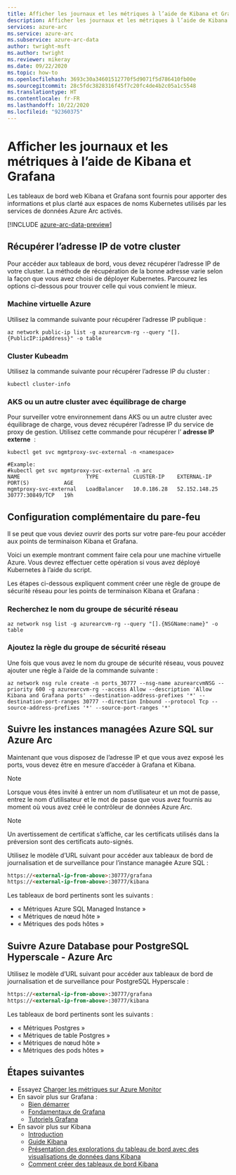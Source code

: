 ```yaml
---
title: Afficher les journaux et les métriques à l’aide de Kibana et Grafana
description: Afficher les journaux et les métriques à l’aide de Kibana et Grafana
services: azure-arc
ms.service: azure-arc
ms.subservice: azure-arc-data
author: twright-msft
ms.author: twright
ms.reviewer: mikeray
ms.date: 09/22/2020
ms.topic: how-to
ms.openlocfilehash: 3693c30a34601512770f5d9071f5d786410fb00e
ms.sourcegitcommit: 28c5fdc3828316f45f7c20fc4de4b2c05a1c5548
ms.translationtype: HT
ms.contentlocale: fr-FR
ms.lasthandoff: 10/22/2020
ms.locfileid: "92360375"
---
```

# <a name="view-logs-and-metrics-using-kibana-and-grafana"></a>Afficher les journaux et les métriques à l’aide de Kibana et Grafana

Les tableaux de bord web Kibana et Grafana sont fournis pour apporter des informations et plus clarté aux espaces de noms Kubernetes utilisés par les services de données Azure Arc activés.

[!INCLUDE [azure-arc-data-preview](../../../includes/azure-arc-data-preview.md)]

## <a name="retrieve-the-ip-address-of-your-cluster"></a>Récupérer l’adresse IP de votre cluster

Pour accéder aux tableaux de bord, vous devez récupérer l’adresse IP de votre cluster. La méthode de récupération de la bonne adresse varie selon la façon que vous avez choisi de déployer Kubernetes. Parcourez les options ci-dessous pour trouver celle qui vous convient le mieux.

### <a name="azure-virtual-machine"></a>Machine virtuelle Azure

Utilisez la commande suivante pour récupérer l’adresse IP publique :

```azurecli
az network public-ip list -g azurearcvm-rg --query "[].{PublicIP:ipAddress}" -o table
```

### <a name="kubeadm-cluster"></a>Cluster Kubeadm

Utilisez la commande suivante pour récupérer l’adresse IP du cluster :

```console
kubectl cluster-info
```


### <a name="aks-or-other-load-balanced-cluster"></a>AKS ou un autre cluster avec équilibrage de charge

Pour surveiller votre environnement dans AKS ou un autre cluster avec équilibrage de charge, vous devez récupérer l’adresse IP du service de proxy de gestion. Utilisez cette commande pour récupérer l’ **adresse IP externe**  :

```console
kubectl get svc mgmtproxy-svc-external -n <namespace>

#Example:
#kubectl get svc mgmtproxy-svc-external -n arc
NAME                     TYPE           CLUSTER-IP    EXTERNAL-IP     PORT(S)           AGE
mgmtproxy-svc-external   LoadBalancer   10.0.186.28   52.152.148.25   30777:30849/TCP   19h
```

## <a name="additional-firewall-configuration"></a>Configuration complémentaire du pare-feu

Il se peut que vous deviez ouvrir des ports sur votre pare-feu pour accéder aux points de terminaison Kibana et Grafana.

Voici un exemple montrant comment faire cela pour une machine virtuelle Azure. Vous devrez effectuer cette opération si vous avez déployé Kubernetes à l’aide du script.

Les étapes ci-dessous expliquent comment créer une règle de groupe de sécurité réseau pour les points de terminaison Kibana et Grafana :

### <a name="find-the-name-of-the-nsg"></a>Recherchez le nom du groupe de sécurité réseau

```azurecli
az network nsg list -g azurearcvm-rg --query "[].{NSGName:name}" -o table
```

### <a name="add-the-nsg-rule"></a>Ajoutez la règle du groupe de sécurité réseau

Une fois que vous avez le nom du groupe de sécurité réseau, vous pouvez ajouter une règle à l’aide de la commande suivante :

```azurecli
az network nsg rule create -n ports_30777 --nsg-name azurearcvmNSG --priority 600 -g azurearcvm-rg --access Allow --description 'Allow Kibana and Grafana ports' --destination-address-prefixes '*' --destination-port-ranges 30777 --direction Inbound --protocol Tcp --source-address-prefixes '*' --source-port-ranges '*'
```

## <a name="monitor-azure-sql-managed-instances-on-azure-arc"></a>Suivre les instances managées Azure SQL sur Azure Arc

Maintenant que vous disposez de l’adresse IP et que vous avez exposé les ports, vous devez être en mesure d’accéder à Grafana et Kibana.

> [!NOTE]
>  Lorsque vous êtes invité à entrer un nom d’utilisateur et un mot de passe, entrez le nom d’utilisateur et le mot de passe que vous avez fournis au moment où vous avez créé le contrôleur de données Azure Arc.

> [!NOTE]
>  Un avertissement de certificat s’affiche, car les certificats utilisés dans la préversion sont des certificats auto-signés.

Utilisez le modèle d’URL suivant pour accéder aux tableaux de bord de journalisation et de surveillance pour l’instance managée Azure SQL :

```html
https://<external-ip-from-above>:30777/grafana
https://<external-ip-from-above>:30777/kibana
```

Les tableaux de bord pertinents sont les suivants :

* « Métriques Azure SQL Managed Instance »
* « Métriques de nœud hôte »
* « Métriques des pods hôtes »

## <a name="monitor-azure-database-for-postgresql-hyperscale---azure-arc"></a>Suivre Azure Database pour PostgreSQL Hyperscale - Azure Arc

Utilisez le modèle d’URL suivant pour accéder aux tableaux de bord de journalisation et de surveillance pour PostgreSQL Hyperscale :

```html
https://<external-ip-from-above>:30777/grafana
https://<external-ip-from-above>:30777/kibana
```

Les tableaux de bord pertinents sont les suivants :

* « Métriques Postgres »
* « Métriques de table Postgres »
* « Métriques de nœud hôte »
* « Métriques des pods hôtes »

## <a name="next-steps"></a>Étapes suivantes
- Essayez [Charger les métriques sur Azure Monitor](upload-metrics-and-logs-to-azure-monitor.md)
- En savoir plus sur Grafana :
   - [Bien démarrer](https://grafana.com/docs/grafana/latest/getting-started/getting-started)
   - [Fondamentaux de Grafana](https://grafana.com/tutorials/grafana-fundamentals/#1)
   - [Tutoriels Grafana](https://grafana.com/tutorials/grafana-fundamentals/#1)
- En savoir plus sur Kibana
   - [Introduction](https://www.elastic.co/webinars/getting-started-kibana?baymax=default&elektra=docs&storm=top-video)
   - [Guide Kibana](https://www.elastic.co/guide/en/kibana/current/index.html)
   - [Présentation des explorations du tableau de bord avec des visualisations de données dans Kibana](https://www.elastic.co/webinars/dashboard-drilldowns-with-data-visualizations-in-kibana/)
   - [Comment créer des tableaux de bord Kibana](https://www.elastic.co/webinars/how-to-build-kibana-dashboards/)

